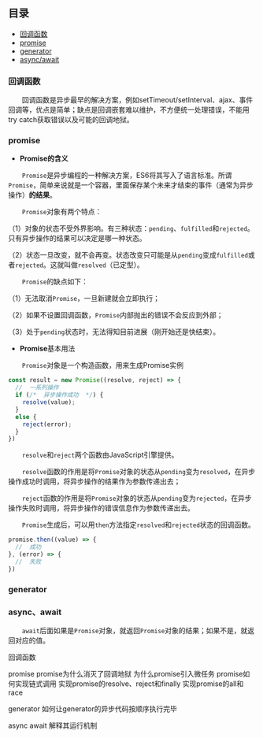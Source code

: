 ## 目录
- [回调函数](#callback)
- [promise](#promise)
- [generator](#generator)
- [async/await](#asyncawait)

### <a id="callback">回调函数</a>
&emsp;&emsp;回调函数是异步最早的解决方案，例如setTimeout/setInterval、ajax、事件回调等，优点是简单；缺点是回调嵌套难以维护，不方便统一处理错误，不能用try catch获取错误以及可能的回调地狱。



### <a id="promise">promise</a>

- **Promise的含义**

&emsp;&emsp;`Promise`是异步编程的一种解决方案，ES6将其写入了语言标准。所谓`Promise`，简单来说就是一个容器，里面保存某个未来才结束的事件（通常为异步操作）**的结果**。

&emsp;&emsp;`Promise`对象有两个特点：

（1）对象的状态不受外界影响。有三种状态：`pending`、`fulfilled`和`rejected`。只有异步操作的结果可以决定是哪一种状态。

（2）状态一旦改变，就不会再变。状态改变只可能是从`pending`变成`fulfilled`或者`rejected`。这就叫做`resolved`（已定型）。

&emsp;&emsp;`Promise`的缺点如下：

（1）无法取消`Promise`，一旦新建就会立即执行；

（2）如果不设置回调函数，`Promise`内部抛出的错误不会反应到外部；

（3）处于`pending`状态时，无法得知目前进展（刚开始还是快结束）。

- **Promise**基本用法

&emsp;&emsp;`Promise`对象是一个构造函数，用来生成Promise实例
```js
const result = new Promise((resolve, reject) => {
  //  一系列操作
  if (/*  异步操作成功  */) {
    resolve(value);
  }
  else {
    reject(error);
  }
})
```
&emsp;&emsp;`resolve`和`reject`两个函数由JavaScript引擎提供。

&emsp;&emsp;`resolve`函数的作用是将`Promise`对象的状态从`pending`变为`resolved`，在异步操作成功时调用，将异步操作的结果作为参数传递出去；

&emsp;&emsp;`reject`函数的作用是将`Promise`对象的状态从`pending`变为`rejected`，在异步操作失败时调用，将异步操作的错误信息作为参数传递出去。

&emsp;&emsp;`Promise`生成后，可以用`then`方法指定`resolved`和`rejected`状态的回调函数。
```js
promise.then((value) => {
  //  成功
}, (error) => {
  //  失败
})
```



### <a id="generator">generator</a>




### <a id="asyncawait">async、await</a>

&emsp;&emsp;`await`后面如果是`Promise`对象，就返回`Promise`对象的结果；如果不是，就返回对应的值。


回调函数

promise
  promise为什么消灭了回调地狱
  为什么promise引入微任务
  promise如何实现链式调用
  实现promise的resolve、reject和finally
  实现promise的all和race

generator
  如何让generator的异步代码按顺序执行完毕

async await
  解释其运行机制
